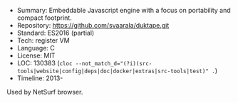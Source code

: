 * Summary:    Embeddable Javascript engine with a focus on portability and compact footprint.
* Repository: https://github.com/svaarala/duktape.git
* Standard:   ES2016 (partial)
* Tech:       register VM
* Language:   C
* License:    MIT
* LOC:        130383 (`cloc --not_match_d="(?i)(src-tools|website|config|deps|doc|docker|extras|src-tools|test)" .`)
* Timeline:   2013-

Used by NetSurf browser.
